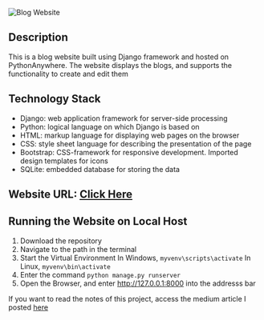 ![Blog Website](https://i.imgur.com/HUFyu9q.png)

## Description
This is a blog website built using Django framework and hosted on PythonAnywhere. The website displays the blogs, and supports the functionality to create and edit them

## Technology Stack
- Django: web application framework for server-side processing
- Python: logical language on which Django is based on
- HTML: markup language for displaying web pages on the browser
- CSS: style sheet language for describing the presentation of the page
- Bootstrap: CSS-framework for responsive development. Imported design templates for icons
- SQLite: embedded database for storing the data

## Website URL: [Click Here](http://sushanthrao.pythonanywhere.com/)

## Running the Website on Local Host
1) Download the repository
2) Navigate to the path in the terminal
3) Start the Virtual Environment
   In Windows, `myvenv\scripts\activate`
   In Linux, `myvenv\bin\activate`
4) Enter the command `python manage.py runserver`
5) Open the Browser, and enter http://127.0.0.1:8000 into the addresss bar

If you want to read the notes of this project, access the medium article I posted [here](https://medium.com/@sushanthsrao/project-building-blog-website-using-python-based-django-web-framework-and-deploying-it-on-f9188901d689)


